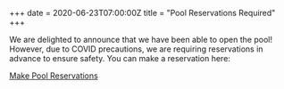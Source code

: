 +++
date = 2020-06-23T07:00:00Z
title = "Pool Reservations Required"
+++

We are delighted to announce that we have been able to open the pool! However, due to COVID precautions, we are requiring reservations in advance to ensure safety. You can make a reservation here:

<a href="/pool-reservations">Make Pool Reservations</a>
